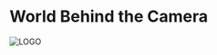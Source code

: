 # World Behind the Camera
![LOGO](https://github.com/basedgrit/World-Behind-the-Camera/main/logo.png?raw=true)
